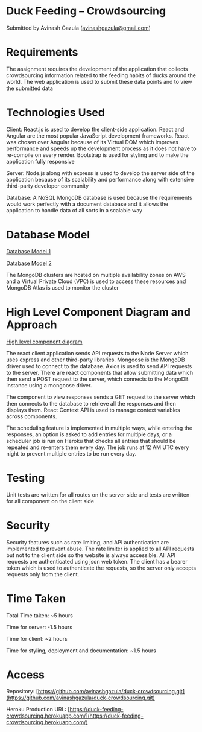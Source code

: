# Duck Feeding – Crowdsourcing

Submitted by Avinash Gazula (avinashgazula@gmail.com)

# Requirements

The assignment requires the development of the application that collects crowdsourcing information related to the feeding habits of ducks around the world. The web application is used to submit these data points and to view the submitted data

# Technologies Used

Client: React.js is used to develop the client-side application. React and Angular are the most popular JavaScript development frameworks. React was chosen over Angular because of its Virtual DOM which improves performance and speeds up the development process as it does not have to re-compile on every render. Bootstrap is used for styling and to make the application fully responsive

Server: Node.js along with express is used to develop the server side of the application because of its scalability and performance along with extensive third-party developer community

Database: A NoSQL MongoDB database is used because the requirements would work perfectly with a document database and it allows the application to handle data of all sorts in a scalable way

# Database Model

[Database Model 1](https://imgur.com/YAsmcMq)

[Database Model 2](https://imgur.com/sM6Z5Kb)

The MongoDB clusters are hosted on multiple availability zones on AWS and a Virtual Private Cloud (VPC) is used to access these resources and MongoDB Atlas is used to monitor the cluster

# High Level Component Diagram and Approach

[High level component diagram](https://imgur.com/Hv5CALy)

The react client application sends API requests to the Node Server which uses express and other third-party libraries. Mongoose is the MongoDB driver used to connect to the database. Axios is used to send API requests to the server. There are react components that allow submitting data which then send a POST request to the server, which connects to the MongoDB instance using a mongoose driver.

The component to view responses sends a GET request to the server which then connects to the database to retrieve all the responses and then displays them. React Context API is used to manage context variables across components.

The scheduling feature is implemented in multiple ways, while entering the responses, an option is asked to add entries for multiple days, or a scheduler job is run on Heroku that checks all entries that should be repeated and re-enters them every day. The job runs at 12 AM UTC every night to prevent multiple entries to be run every day.

# Testing

Unit tests are written for all routes on the server side and tests are written for all component on the client side

# Security

Security features such as rate limiting, and API authentication are implemented to prevent abuse. The rate limiter is applied to all API requests but not to the client side so the website is always accessible. All API requests are authenticated using json web token. The client has a bearer token which is used to authenticate the requests, so the server only accepts requests only from the client.

# Time Taken

Total Time taken: ~5 hours

Time for server: -1.5 hours

Time for client: ~2 hours

Time for styling, deployment and documentation: ~1.5 hours

# Access

Repository: [https://github.com/avinashgazula/duck-crowdsourcing.git](https://github.com/avinashgazula/duck-crowdsourcing.git)

Heroku Production URL: [https://duck-feeding-crowdsourcing.herokuapp.com/](https://duck-feeding-crowdsourcing.herokuapp.com/)